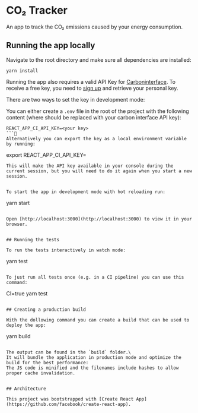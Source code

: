 # CO₂ Tracker

An app to track the CO₂ emissions caused by your energy consumption.

## Running the app locally

Navigate to the root directory and make sure all dependencies are installed:

```
yarn install
```

Running the app also requires a valid API Key for [Carboninterface](https://www.carboninterface.com). To receive a free key, you need to [sign up](https://www.carboninterface.com/users/sign_up) and retrieve your personal key.

There are two ways to set the key in development mode:

You can either create a `.env` file in the root of the project with the following content (where <your key> should be replaced with your carbon interface API key):
```
REACT_APP_CI_API_KEY=<your key>
```
Alternatively you can export the key as a local environment variable by running:
```
export REACT_APP_CI_API_KEY=<your key>
```
This will make the API key available in your console during the current session, but you will need to do it again when you start a new session.


To start the app in development mode with hot reloading run:
```
yarn start
```

Open [http://localhost:3000](http://localhost:3000) to view it in your browser.


## Running the tests

To run the tests interactively in watch mode:

```
yarn test
```

To just run all tests once (e.g. in a CI pipeline) you can use this command:
```
CI=true yarn test
```

## Creating a production build

With the dollowing command you can create a build that can be used to deploy the app:

```
yarn build
```

The output can be found in the `build` folder.\
It will bundle the application in production mode and optimize the build for the best performance:
The JS code is minified and the filenames include hashes to allow proper cache invalidation.


## Architecture

This project was bootstrapped with [Create React App](https://github.com/facebook/create-react-app).



